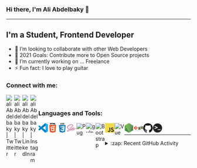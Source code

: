 ### Hi there, I'm Ali Abdelbaky 👋

---

## I'm a Student, Frontend Developer

- 👯 I’m looking to collaborate with other Web Developers
- 🥅 2021 Goals: Contribute more to Open Source projects
- 🔭 I’m currently working on ... Freelance
- ⚡ Fun fact: I love to play guitar

### Connect with me:
[<img align="left" alt="aliAbdelbaky | Twitter" width="22px" src="https://cdn.jsdelivr.net/npm/simple-icons@v3/icons/facebook.svg" />][facebook]
[<img align="left" alt="aliAbdelbaky | Twitter" width="22px" src="https://cdn.jsdelivr.net/npm/simple-icons@v3/icons/twitter.svg" />][twitter]
[<img align="left" alt="aliAbdelbaky | LinkedIn" width="22px" src="https://cdn.jsdelivr.net/npm/simple-icons@v3/icons/linkedin.svg" />][linkedin]
[<img align="left" alt="aliAbdelbaky | Instagram" width="22px" src="https://cdn.jsdelivr.net/npm/simple-icons@v3/icons/instagram.svg" />][instagram]

<br />

### Languages and Tools:

<img align="left" alt="Visual Studio Code" width="26px" src="https://raw.githubusercontent.com/github/explore/80688e429a7d4ef2fca1e82350fe8e3517d3494d/topics/visual-studio-code/visual-studio-code.png" />
<img align="left" alt="HTML5" width="26px" src="https://raw.githubusercontent.com/github/explore/80688e429a7d4ef2fca1e82350fe8e3517d3494d/topics/html/html.png" />
<img align="left" alt="CSS3" width="26px" src="https://raw.githubusercontent.com/github/explore/80688e429a7d4ef2fca1e82350fe8e3517d3494d/topics/css/css.png" />
<img align="left" alt="Sass" width="26px" src="https://raw.githubusercontent.com/github/explore/80688e429a7d4ef2fca1e82350fe8e3517d3494d/topics/sass/sass.png" />
<img align="left" alt="Pug" width="26px" src="https://cdn.icon-icons.com/icons2/2699/PNG/512/pugjs_logo_icon_170825.png" />
<img align="left" alt="gulp" width="26px" height="26px" src="https://upload.wikimedia.org/wikipedia/commons/7/72/Gulp.js_Logo.svg" />
<img align="left" alt="Bootstrap" width="26px" src="https://upload.wikimedia.org/wikipedia/commons/b/b2/Bootstrap_logo.svg" />
<img align="left" alt="JavaScript" width="26px" src="https://raw.githubusercontent.com/github/explore/80688e429a7d4ef2fca1e82350fe8e3517d3494d/topics/javascript/javascript.png" />
<img align="left" alt="Vue" width="26px" src="https://upload.wikimedia.org/wikipedia/commons/9/95/Vue.js_Logo_2.svg" />
<img align="left" alt="Node.js" width="26px" src="https://raw.githubusercontent.com/github/explore/80688e429a7d4ef2fca1e82350fe8e3517d3494d/topics/nodejs/nodejs.png" />
<img align="left" alt="Git" width="26px" src="https://raw.githubusercontent.com/github/explore/80688e429a7d4ef2fca1e82350fe8e3517d3494d/topics/git/git.png" />
<img align="left" alt="GitHub" width="26px" src="https://raw.githubusercontent.com/github/explore/78df643247d429f6cc873026c0622819ad797942/topics/github/github.png" />
<img align="left" alt="Terminal" width="26px" src="https://raw.githubusercontent.com/github/explore/80688e429a7d4ef2fca1e82350fe8e3517d3494d/topics/terminal/terminal.png" />

<br />

---

<details>
  <summary>:zap: Recent GitHub Activity</summary>
  
<!--START_SECTION:activity-->
1. Create Dashboard [#1](https://github.com/AliAbdelbaky/bab-dashboard) in [AliAbdelbaky/bab-dashboard](https://github.com/AliAbdelbaky/bab-dashboard)
2. Dark mode theme [#2](https://github.com/AliAbdelbaky/Dark-mode-theme) in [AliAbdelbaky/Dark-mode-theme](https://github.com/AliAbdelbaky/Dark-mode-theme)
3. Todo list with vue  [#3](https://github.com/AliAbdelbaky/Todos-app) in [AliAbdelbaky/Todos-app](https://github.com/AliAbdelbaky/Todos-app)
4. Sofra Restaurant [#4](https://github.com/AliAbdelbaky/Sofra-Restaurant) in [AliAbdelbaky/Sofra-Restaurant](https://github.com/AliAbdelbaky/Sofra-Restaurant)
<!--END_SECTION:activity-->

</details>

[facebook]: https://www.facebook.com/ali.abdelbaky23/
[twitter]: http://twitter.com/abdelbaky_11
[instagram]: https://www.instagram.com/ali_abdelbaky/
[linkedin]: https://www.linkedin.com/in/ali-abdelbaky/
